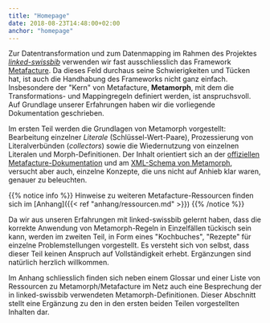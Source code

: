 ```yaml
---
title: "Homepage"
date: 2018-08-23T14:48:00+02:00
anchor: "homepage"
---
```


Zur Datentransformation und zum Datenmapping im Rahmen des Projektes
[_linked-swissbib_](https://github.com/linked-swissbib) verwenden wir fast
ausschliesslich das Framework [Metafacture](https://github.com/metafacture).
Da dieses Feld durchaus seine Schwierigkeiten und Tücken hat, ist auch die
Handhabung des Frameworks nicht ganz einfach. Insbesondere der "Kern" von
Metafacture, __Metamorph__, mit dem die Transformations- und Mappingregeln
definiert werden, ist anspruchsvoll. Auf Grundlage unserer Erfahrungen haben
wir die vorliegende Dokumentation geschrieben.

Im ersten Teil werden die Grundlagen von Metamorph vorgestellt: Bearbeitung
einzelner _Literale_ (Schlüssel-Wert-Paare), Prozessierung von
Literalverbünden (_collectors_) sowie die Wiedernutzung von einzelnen
Literalen und Morph-Definitionen. Der Inhalt orientiert sich an der
[offiziellen
Metafacture-Dokumentation](https://github.com/metafacture/metafacture-core/wiki)
und am [XML-Schema von
Metamorph](https://github.com/metafacture/metafacture-core/blob/master/metamorph/src/main/resources/schemata/metamorph.xsd),
versucht aber auch, einzelne Konzepte, die uns nicht auf Anhieb klar waren,
genauer zu beleuchten. 

{{% notice info %}}
Hinweise zu weiteren Metafacture-Ressourcen finden sich im
[Anhang]({{< ref "anhang/ressourcen.md" >}})
{{% /notice %}}

Da wir aus unseren Erfahrungen mit linked-swissbib gelernt haben, dass die korrekte
Anwendung von Metamorph-Regeln in Einzelfällen tückisch sein kann, werden im
zweiten Teil, in Form eines "Kochbuches", "Rezepte" für einzelne
Problemstellungen vorgestellt. Es versteht sich von selbst, dass dieser Teil
keinen Anspruch auf Vollständigkeit erhebt. Ergänzungen sind natürlich
herzlich willkommen. 

Im Anhang schliesslich finden sich neben einem Glossar und einer Liste von
Ressourcen zu Metamorph/Metafacture im Netz auch eine Besprechung der in
linked-swissbib verwendeten Metamorph-Definitionen. Dieser Abschnitt stellt
eine Ergänzung zu den in den ersten beiden Teilen vorgestellten Inhalten dar.
